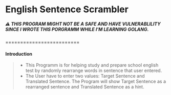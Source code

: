  # English Sentence Scrambler
 ##### ⚠ THIS PROGRAM MIGHT NOT BE A SAFE AND HAVE VULNERABLILITY SINCE I WROTE THIS PORGRAMM WHILE I'M LEARNING GOLANG.
=========================

#### Introduction
> + This Programm is for helping study and prepare school english test by randomly rearrange words in sentence that user entered.
> + The User have to enter two values: Target Sentence and Translated Sentence. The Program will show Target Sentence as a rearranged sentence and Translated Sentence as a hint.
